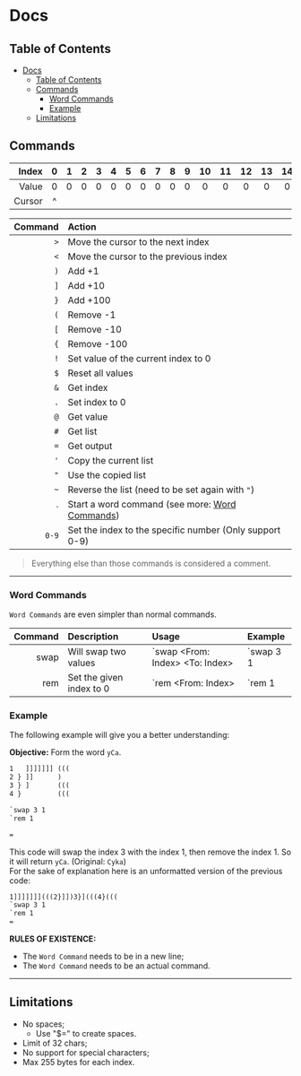 # Docs

## Table of Contents

- [Docs](#docs)
  - [Table of Contents](#table-of-contents)
  - [Commands](#commands)
    - [Word Commands](#word-commands)
    - [Example](#example)
  - [Limitations](#limitations)

## Commands

| Index | 0 | 1 | 2 | 3 | 4 | 5 | 6 | 7 | 8 | 9 | 10 | 11 | 12 | 13 | 14 | 15 | ..31
|   -:   | :-: | :-: | :-: | :-: | :-: | :-: | :-: | :-: | :-: | :-: | :--: | :--: | :--: | :--: | :--: | :--: | :--:
| Value | 0 | 0 | 0 | 0 | 0 | 0 | 0 | 0 | 0 | 0 | 0  | 0  | 0  | 0  | 0  | 0  | ..
| Cursor | ^ |   |   |   |   |   |   |   |   |   |    |    |    |    |    |    |

| Command | Action
| -:      | :-
| `>`     | Move the cursor to the next index
| `<`     | Move the cursor to the previous index
| `)`     | Add +1
| `]`     | Add +10
| `}`     | Add +100
| `(`     | Remove -1
| `[`     | Remove -10
| `{`     | Remove -100
| `!`     | Set value of the current index to 0
| `$`     | Reset all values
| `&`     | Get index
| `.`     | Set index to 0
| `@`     | Get value
| `#`     | Get list
| `=`     | Get output
| `'`     | Copy the current list
| `"`     | Use the copied list
| `~`     | Reverse the list (need to be set again with `"`)
| `       | Start a word command (see more: [Word Commands](#word-commands))
| `0-9`   | Set the index to the specific number (Only support 0-9)

> Everything else than those commands is considered a comment.

---

### Word Commands

`Word Commands` are even simpler than normal commands.

| Command | Description              | Usage                            | Example
| -:      | :-                       | :-                               | :-
| swap    | Will swap two values     | \`swap <From: Index> <To: Index> | \`swap 3 1
| rem     | Set the given index to 0 | \`rem <From: Index>              | \`rem 1

### Example

The following example will give you a better understanding:

**Objective:** Form the word `yCa`.

```txt
1   ]]]]]]] (((
2 } ]]      )
3 } ]       (((
4 }         (((

`swap 3 1
`rem 1

=
```

This code will swap the index 3 with the index 1, then remove the index 1. So it will return `yCa`. (Original: `Cyka`)  
For the sake of explanation here is an unformatted version of the previous code:

```txt
1]]]]]]](((2}]])3}](((4}(((
`swap 3 1
`rem 1
=
```

**RULES OF EXISTENCE:**

- The `Word Command` needs to be in a new line;
- The `Word Command` needs to be an actual command.

---

## Limitations

- No spaces;
  - Use "$=" to create spaces.
- Limit of 32 chars;
- No support for special characters;
- Max 255 bytes for each index.
